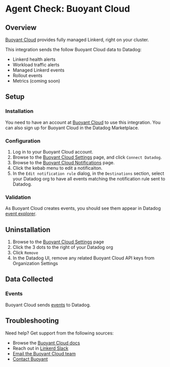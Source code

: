 # Agent Check: Buoyant Cloud

## Overview

[Buoyant Cloud][1] provides fully managed Linkerd, right on your cluster.

This integration sends the follow Buoyant Cloud data to Datadog:

- Linkerd health alerts
- Workload traffic alerts
- Managed Linkerd events
- Rollout events
- Metrics (coming soon)

## Setup

### Installation

You need to have an account at [Buoyant Cloud][1] to use this integration. You
can also sign up for Buoyant Cloud in the Datadog Marketplace.

### Configuration

1. Log in to your Buoyant Cloud account.
2. Browse to the [Buoyant Cloud Settings][2] page, and click `Connect Datadog`.
3. Browse to the [Buoyant Cloud Notifications][3] page.
4. Click the kebab menu to edit a notificaiton.
5. In the `Edit notification rule` dialog, in the `Destinations` section, select
   your Datadog org to have all events matching the notification rule sent to
   Datadog.

### Validation

As Buoyant Cloud creates events, you should see them appear in Datadog
[event explorer][4].

## Uninstallation

1. Browse to the [Buoyant Cloud Settings][2] page
2. Click the 3 dots to the right of your Datadog org
3. Click `Remove`
4. In the Datadog UI, remove any related Buoyant Cloud API keys from
   Organization Settings

## Data Collected

### Events

Buoyant Cloud sends [events][4] to Datadog.

## Troubleshooting

Need help? Get support from the following sources:

- Browse the [Buoyant Cloud docs][5]
- Reach out in [Linkerd Slack][6]
- [Email the Buoyant Cloud team][7]
- [Contact Buoyant][1]

[1]: https://buoyant.io/cloud
[2]: https://buoyant.cloud/settings
[3]: https://buoyant.cloud/notifications
[4]: https://app.datadoghq.com/event/explorer
[5]: https://docs.buoyant.cloud
[6]: https://slack.linkerd.io
[7]: mailto:cloud@buoyant.io
